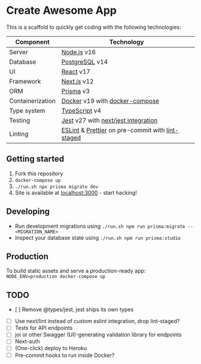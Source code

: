 # Create Awesome App

This is a scaffold to quickly get coding with the following technologies:

| Component        | Technology                                                                                                                               |
| ---------------- | ---------------------------------------------------------------------------------------------------------------------------------------- |
| Server           | [Node.js](https://nodejs.org/) v16                                                                                                       |
| Database         | [PostgreSQL](https://www.postgresql.org/) v14                                                                                            |
| UI               | [React](https://reactjs.org/) v17                                                                                                        |
| Framework        | [Next.js](https://nextjs.org/) v12                                                                                                       |
| ORM              | [Prisma](https://www.prisma.io/) v3                                                                                                      |
| Containerization | [Docker](https://www.docker.com/) v19 with [docker-compose](https://docs.docker.com/compose/)                                            |
| Type system      | [TypeScript](https://www.typescriptlang.org/) v4                                                                                         |
| Testing          | [Jest](https://jestjs.io/) v27 with [next/jest integration](https://nextjs.org/docs/testing#setting-up-jest-with-the-rust-compiler)      |
| Linting          | [ESLint](https://eslint.org/) & [Prettier](https://prettier.io/) on pre-commit with [lint-staged](https://github.com/okonet/lint-staged) |

## Getting started

1. Fork this repository
2. `docker-compose up`
3. `./run.sh npx prisma migrate dev`
4. Site is available at [localhost:3000](http://localhost:3000) - start hacking!

## Developing

- Run development migrations using `./run.sh npm run prisma:migrate -- <MIGRATION_NAME>`
- Inspect your database state using `./run.sh npm run prisma:studio`

## Production

To build static assets and serve a production-ready app:  
`NODE_ENV=production docker-compose up`

## TODO

- [ ] Remove @types/jest, jest ships its own types
- [ ] Use next/lint instead of custom eslint integration, drop lint-staged?
- [ ] Tests for API endpoints
- [ ] joi or other Swagger (UI)-generating validation library for endpoints
- [ ] Next-auth
- [ ] (One-click) deploy to Heroku
- [ ] Pre-commit hooks to run inside Docker?
